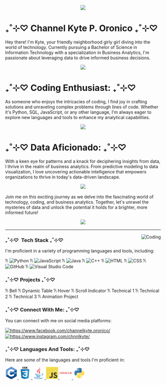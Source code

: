 <div align="center">
    <img src="https://i.gifer.com/origin/61/61a5b9e8938f261f19e5ce8308b03fa6_w200.gif" height="120px" />
</div>

# ₊˚⊹♡ Channel Kyte P. Oronico ₊˚⊹♡

Hey there! I'm Kyte, your friendly neighborhood girly girl diving into the world of technology. Currently pursuing a Bachelor of Science in Information Technology with a specialization in Business Analytics, I'm passionate about leveraging data to drive informed business decisions.

<div align="center">
    <img src="https://i.gifer.com/origin/e6/e6d694a154e6a32ec788b2c7af02c6bd_w200.gif" height="120px" />
</div>

# ₊˚⊹♡ Coding Enthusiast: ₊˚⊹♡

As someone who enjoys the intricacies of coding, I find joy in crafting solutions and unraveling complex problems through lines of code. Whether it's Python, SQL, JavaScript, or any other language, I'm always eager to explore new languages and tools to enhance my analytical capabilities.

<div align="center">
    <img src="https://media.tenor.com/7J2uWf56KB0AAAAj/hello-kitty-kawaii.gif" height="120px" />
</div>

# ₊˚⊹♡ Data Aficionado: ₊˚⊹♡

With a keen eye for patterns and a knack for deciphering insights from data, I thrive in the realm of business analytics. From predictive modeling to data visualization, I love uncovering actionable intelligence that empowers organizations to thrive in today's data-driven landscape.

<div align="center">
    <img src="https://pa1.aminoapps.com/6631/fae15df194940a1d5a7ccb3016f24389b36d9dde_00.gif" height="120px" />
</div>

Join me on this exciting journey as we delve into the fascinating world of technology, coding, and business analytics. Together, let's unravel the mysteries of data and unlock the potential it holds for a brighter, more informed future!

<div align="center">
    <img src="https://64.media.tumblr.com/52b922e9dd5f9555a7ae55c52670b4a3/99b49a12a4cd2341-38/s540x810/cf9bcf58b9252291330b52022114ef34578a0f12.gif" height="120px" />
</div>

---

<img alt="Coding" src="https://media0.giphy.com/media/nFLW7PNGgN3lI68rdv/giphy.gif?cid=790b761159f139zi8l4l4jdyaxb8nq6lihcgnjj55wdcru5g&ep=v1_gifs_search&rid=giphy.gif&ct=g" align="right"/>


### ₊˚⊹♡ &nbsp;Tech Stack  ₊˚⊹♡ 

I'm proficient in a variety of programming languages and tools, including:

𐙚 ![Python](https://img.shields.io/badge/-Python-05122A?style=flat&logo=python)
𐙚 ![JavaScript](https://img.shields.io/badge/-JavaScript-05122A?style=flat&logo=javascript)
𐙚 ![Java](https://img.shields.io/badge/-Java-05122A?style=flat&logo=Java&logoColor=FFA518)
𐙚 ![C++](https://img.shields.io/badge/-C++-05122A?style=flat&logo=C%2B%2B&logoColor=00599C)
𐙚 ![HTML](https://img.shields.io/badge/-HTML-05122A?style=flat&logo=HTML5)
𐙚 ![CSS](https://img.shields.io/badge/-CSS-05122A?style=flat&logo=CSS3&logoColor=1572B6)
𐙚 ![GitHub](https://img.shields.io/badge/-GitHub-05122A?style=flat&logo=github)
𐙚 ![Visual Studio Code](https://img.shields.io/badge/-Visual%20Studio%20Code-05122A?style=flat&logo=visual-studio-code&logoColor=007ACC)

### ₊˚⊹♡ Projects ₊˚⊹♡ 

𐙚 Bell
𐙚 Dynamic Table
𐙚 Hover
𐙚 Scroll Indicator
𐙚 Technical 1
𐙚 Technical 2
𐙚 Technical 3
𐙚 Animation Project

### ₊˚⊹♡ Connect With Me: ₊˚⊹♡

You can connect with me on social media platforms:

<p align="left">
    <a href="https://fb.com/https://web.facebook.com/channelkyte.oronico//" target="blank"><img align="center" src="https://raw.githubusercontent.com/rahuldkjain/github-profile-readme-generator/master/src/images/icons/Social/facebook.svg" alt="https://www.facebook.com/channelkyte.oronico/" height="30" width="40" /></a>
    <a href="https://instagram.com/https://www.instagram.com/chnnlkyte/" target="blank"><img align="center" src="https://raw.githubusercontent.com/rahuldkjain/github-profile-readme-generator/master/src/images/icons/Social/instagram.svg" alt="https://www.instagram.com/chnnlkyte/" height="30" width="40" /></a>
</p>

### ₊˚⊹♡ Languages And Tools: ₊˚⊹♡

Here are some of the languages and tools I'm proficient in:

<p align="left">
    <a href="https://www.w3schools.com/cpp/" target="_blank" rel="noreferrer"> <img src="https://raw.githubusercontent.com/devicons/devicon/master/icons/cplusplus/cplusplus-original.svg" alt="cplusplus" width="40" height="40"/> </a>
    <a href="https://www.w3schools.com/css/" target="_blank" rel="noreferrer"> <img src="https://raw.githubusercontent.com/devicons/devicon/master/icons/css3/css3-original-wordmark.svg" alt="css3" width="40" height="40"/> </a>
    <a href="https://www.java.com" target="_blank" rel="noreferrer"> <img src="https://raw.githubusercontent.com/devicons/devicon/master/icons/java/java-original.svg" alt="java" width="40" height="40"/> </a>
    <a href="https://developer.mozilla.org/en-US/docs/Web/JavaScript" target="_blank" rel="noreferrer"> <img src="https://raw.githubusercontent.com/devicons/devicon/master/icons/javascript/javascript-original.svg" alt="javascript" width="40" height="40"/> </a>
    <a href="https://www.oracle.com/" target="_blank" rel="noreferrer"> <img src="https://raw.githubusercontent.com/devicons/devicon/master/icons/oracle/oracle-original.svg" alt="oracle" width="40" height="40"/> </a>
    <a href="https://www.python.org" target="_blank" rel="noreferrer"> <img src="https://raw.githubusercontent.com/devicons/devicon/master/icons/python/python-original.svg" alt="python" width="40" height="40"/> </a>
</p>
